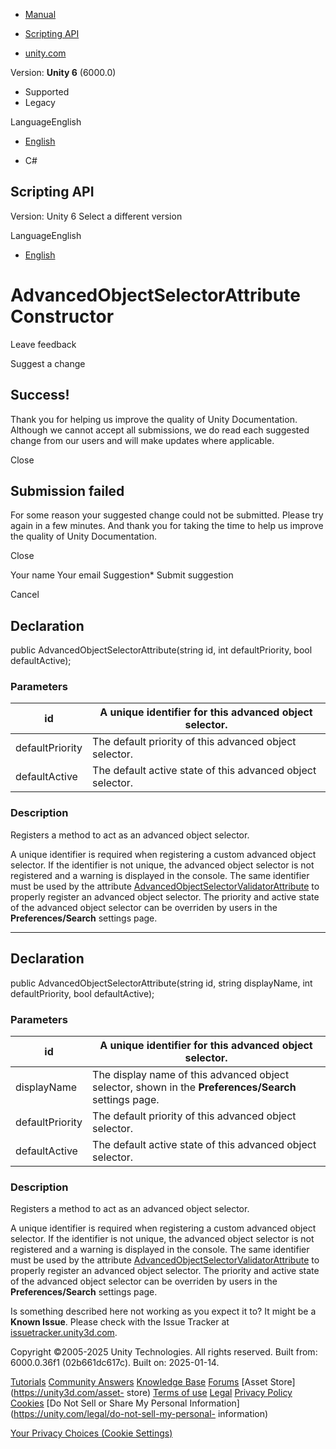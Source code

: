 [ ]()

  * [Manual](../Manual/index.html)
  * [Scripting API](../ScriptReference/index.html)

  * [unity.com](https://unity.com/)

Version: **Unity 6** (6000.0)

  * Supported
  * Legacy

LanguageEnglish

  * [English]()

  * C#

[ ](https://docs.unity3d.com)

## Scripting API

Version: Unity 6 Select a different version

LanguageEnglish

  * [English]()

# AdvancedObjectSelectorAttribute Constructor

Leave feedback

Suggest a change

## Success!

Thank you for helping us improve the quality of Unity Documentation. Although
we cannot accept all submissions, we do read each suggested change from our
users and will make updates where applicable.

Close

## Submission failed

For some reason your suggested change could not be submitted. Please <a>try
again</a> in a few minutes. And thank you for taking the time to help us
improve the quality of Unity Documentation.

Close

Your name Your email Suggestion* Submit suggestion

Cancel

[ ]()

## Declaration

public AdvancedObjectSelectorAttribute(string id, int defaultPriority, bool
defaultActive);

### Parameters

id | A unique identifier for this advanced object selector.  
---|---  
defaultPriority | The default priority of this advanced object selector.  
defaultActive | The default active state of this advanced object selector.  
  
### Description

Registers a method to act as an advanced object selector.

A unique identifier is required when registering a custom advanced object
selector. If the identifier is not unique, the advanced object selector is not
registered and a warning is displayed in the console. The same identifier must
be used by the attribute
[AdvancedObjectSelectorValidatorAttribute](SearchService.AdvancedObjectSelectorValidatorAttribute.html)
to properly register an advanced object selector. The priority and active
state of the advanced object selector can be overriden by users in the
**Preferences/Search** settings page.

* * *

## Declaration

public AdvancedObjectSelectorAttribute(string id, string displayName, int
defaultPriority, bool defaultActive);

### Parameters

id | A unique identifier for this advanced object selector.  
---|---  
displayName | The display name of this advanced object selector, shown in the **Preferences/Search** settings page.  
defaultPriority | The default priority of this advanced object selector.  
defaultActive | The default active state of this advanced object selector.  
  
### Description

Registers a method to act as an advanced object selector.

A unique identifier is required when registering a custom advanced object
selector. If the identifier is not unique, the advanced object selector is not
registered and a warning is displayed in the console. The same identifier must
be used by the attribute
[AdvancedObjectSelectorValidatorAttribute](SearchService.AdvancedObjectSelectorValidatorAttribute.html)
to properly register an advanced object selector. The priority and active
state of the advanced object selector can be overriden by users in the
**Preferences/Search** settings page.

Is something described here not working as you expect it to? It might be a
**Known Issue**. Please check with the Issue Tracker at
[issuetracker.unity3d.com](https://issuetracker.unity3d.com).

Copyright ©2005-2025 Unity Technologies. All rights reserved. Built from:
6000.0.36f1 (02b661dc617c). Built on: 2025-01-14.

[Tutorials](https://unity3d.com/learn) [Community
Answers](https://answers.unity3d.com) [Knowledge
Base](https://support.unity3d.com/hc/en-us)
[Forums](https://forum.unity3d.com) [Asset Store](https://unity3d.com/asset-
store) [Terms of use](https://docs.unity3d.com/Manual/TermsOfUse.html)
[Legal](https://unity.com/legal) [Privacy
Policy](https://unity.com/legal/privacy-policy)
[Cookies](https://unity.com/legal/cookie-policy) [Do Not Sell or Share My
Personal Information](https://unity.com/legal/do-not-sell-my-personal-
information)

[Your Privacy Choices (Cookie Settings)](javascript:void\(0\);)

